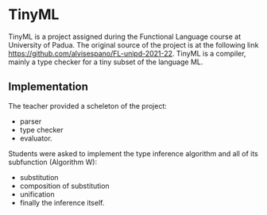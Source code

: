 # TinyML

TinyML is a project assigned during the Functional Language course at University of Padua.
The original source of the project is at the following link <https://github.com/alvisespano/FL-unipd-2021-22>. 
TinyML is a compiler, mainly a type checker for a tiny subset of the language ML.

## Implementation

The teacher provided a scheleton of the project: 

 - parser
 - type checker
 - evaluator.
 
 Students were asked to implement the type inference algorithm and all of its subfunction (Algorithm W):
 
  - substitution
  - composition of substitution
  - unification
  - finally the inference itself.
